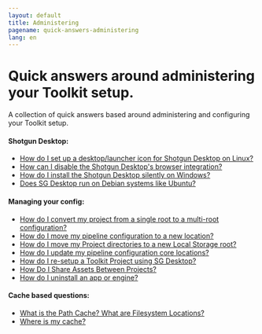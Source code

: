 ```yaml
---
layout: default
title: Administering
pagename: quick-answers-administering
lang: en
---
```


Quick answers around administering your Toolkit setup.
=====

A collection of quick answers based around administering and configuring your Toolkit setup.

#### Shotgun Desktop:
- [How do I set up a desktop/launcher icon for Shotgun Desktop on Linux?](#./administering/create-shotgun-desktop-shortcut.md)
- [How can I disable the Shotgun Desktop's browser integration?](#./administering/disable-browser-integration.md)
- [How do I install the Shotgun Desktop silently on Windows?](#./administering/install-desktop-silent.md)
- [Does SG Desktop run on Debian systems like Ubuntu?](#./administering/sg-desktop-run-on-ubuntu.md)

#### Managing your config:

- [How do I convert my project from a single root to a multi-root configuration?](#./administering/convert-from-single-root-to-multi.md)
- [How do I move my pipeline configuration to a new location?](#./administering/move-configuration-location.md)
- [How do I move my Project directories to a new Local Storage root?](#./administering/move-project-directories.md)
- [How do I update my pipeline configuration core locations?](#./administering/update-configuration-core-locations.md)
- [How do I re-setup a Toolkit Project using SG Desktop?](#./administering/resetup-project-with-sg-desktop.md)
- [How Do I Share Assets Between Projects?](#./administering/share-assets-between-projects.md)
- [How do I uninstall an app or engine?](#./administering/uninstalling-an-app-or-engine.md)

#### Cache based questions:

- [What is the Path Cache? What are Filesystem Locations?](#./administering/what-is-path-cache.md)
- [Where is my cache?](#./administering/where-is-my-cache.md)
